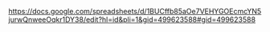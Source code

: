 https://docs.google.com/spreadsheets/d/1BUCffb85aOe7VEHYGOEcmcYN5jurwQnweeOqkr1DY38/edit?hl=id&pli=1&gid=499623588#gid=499623588
